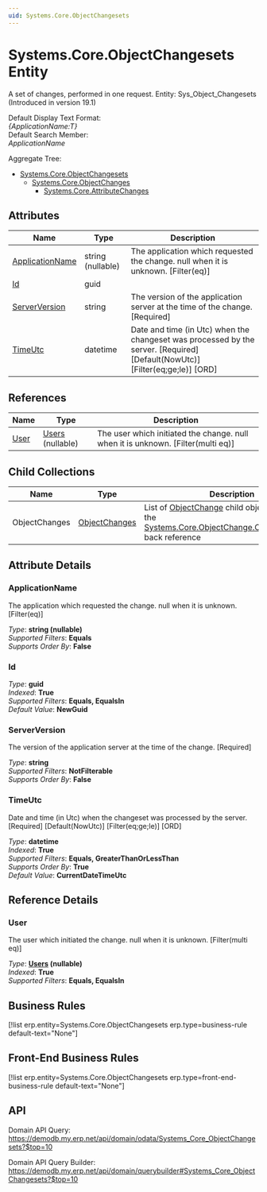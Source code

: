 ```yaml
---
uid: Systems.Core.ObjectChangesets
---
```

# Systems.Core.ObjectChangesets Entity

A set of changes, performed in one request. Entity: Sys_Object_Changesets (Introduced in version 19.1)

Default Display Text Format:  
_{ApplicationName:T}_  
Default Search Member:  
_ApplicationName_  

Aggregate Tree:  
* [Systems.Core.ObjectChangesets](Systems.Core.ObjectChangesets.md)  
  * [Systems.Core.ObjectChanges](Systems.Core.ObjectChanges.md)  
    * [Systems.Core.AttributeChanges](Systems.Core.AttributeChanges.md)  

## Attributes

| Name | Type | Description |
| ---- | ---- | --- |
| [ApplicationName](Systems.Core.ObjectChangesets.md#applicationname) | string (nullable) | The application which requested the change. null when it is unknown. [Filter(eq)] 
| [Id](Systems.Core.ObjectChangesets.md#id) | guid |  
| [ServerVersion](Systems.Core.ObjectChangesets.md#serverversion) | string | The version of the application server at the time of the change. [Required] 
| [TimeUtc](Systems.Core.ObjectChangesets.md#timeutc) | datetime | Date and time (in Utc) when the changeset was processed by the server. [Required] [Default(NowUtc)] [Filter(eq;ge;le)] [ORD] 

## References

| Name | Type | Description |
| ---- | ---- | --- |
| [User](Systems.Core.ObjectChangesets.md#user) | [Users](Systems.Security.Users.md) (nullable) | The user which initiated the change. null when it is unknown. [Filter(multi eq)] |

## Child Collections

| Name | Type | Description |
| ---- | ---- | --- |
| ObjectChanges | [ObjectChanges](Systems.Core.ObjectChanges.md) | List of [ObjectChange](Systems.Core.ObjectChanges.md) child objects, based on the [Systems.Core.ObjectChange.ObjectChangeset](Systems.Core.ObjectChanges.md#objectchangeset) back reference 


## Attribute Details

### ApplicationName

The application which requested the change. null when it is unknown. [Filter(eq)]

_Type_: **string (nullable)**  
_Supported Filters_: **Equals**  
_Supports Order By_: **False**  

### Id

_Type_: **guid**  
_Indexed_: **True**  
_Supported Filters_: **Equals, EqualsIn**  
_Default Value_: **NewGuid**  

### ServerVersion

The version of the application server at the time of the change. [Required]

_Type_: **string**  
_Supported Filters_: **NotFilterable**  
_Supports Order By_: **False**  

### TimeUtc

Date and time (in Utc) when the changeset was processed by the server. [Required] [Default(NowUtc)] [Filter(eq;ge;le)] [ORD]

_Type_: **datetime**  
_Indexed_: **True**  
_Supported Filters_: **Equals, GreaterThanOrLessThan**  
_Supports Order By_: **True**  
_Default Value_: **CurrentDateTimeUtc**  


## Reference Details

### User

The user which initiated the change. null when it is unknown. [Filter(multi eq)]

_Type_: **[Users](Systems.Security.Users.md) (nullable)**  
_Indexed_: **True**  
_Supported Filters_: **Equals, EqualsIn**  



## Business Rules

[!list erp.entity=Systems.Core.ObjectChangesets erp.type=business-rule default-text="None"]

## Front-End Business Rules

[!list erp.entity=Systems.Core.ObjectChangesets erp.type=front-end-business-rule default-text="None"]

## API

Domain API Query:
<https://demodb.my.erp.net/api/domain/odata/Systems_Core_ObjectChangesets?$top=10>

Domain API Query Builder:
<https://demodb.my.erp.net/api/domain/querybuilder#Systems_Core_ObjectChangesets?$top=10>

